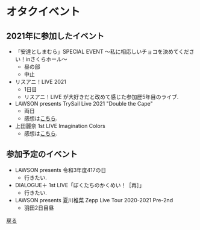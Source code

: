 # オタクイベント

## 2021年に参加したイベント
* 「安達としまむら」SPECIAL EVENT 〜私に相応しいチョコを決めてください！inさくらホール〜
    * 昼の部
    * 中止
* リスアニ！LIVE 2021
    * 1日目
    * リスアニ！LIVE が大好きだと改めて感じた参加歴5年目のライブ.
* LAWSON presents TrySail Live 2021 "Double the Cape"
    * 両日
    * 感想は[こちら](https://myidentification.hatenadiary.jp/entry/2021/03/08/230314).
* 上田麗奈 1st LIVE Imagination Colors
    * 感想は[こちら](https://myidentification.hatenadiary.jp/entry/2021/03/15/002335).

## 参加予定のイベント
* LAWSON presents 令和3年度417の日
    * 行きたい.
* DIALOGUE＋ 1st LIVE「ぼくたちのかくめい！［再］」
    * 行きたい.
* LAWSON presents 夏川椎菜 Zepp Live Tour 2020-2021 Pre-2nd
    * 羽田2日目昼

[戻る](../event.md)